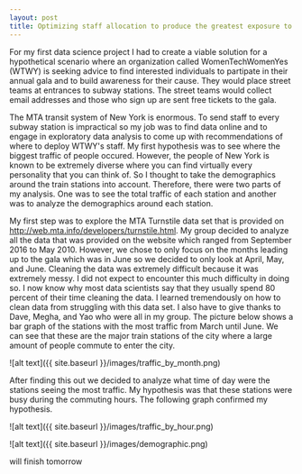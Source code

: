 ```yaml
---
layout: post
title: Optimizing staff allocation to produce the greatest exposure to target demographic
---
```


For my first data science project I had to create a viable solution for a hypothetical scenario where an organization called WomenTechWomenYes (WTWY) is seeking advice to find interested individuals to partipate in their annual gala and to build awareness for their cause. They would place street teams at entrances to subway stations. The street teams would collect email addresses and those who sign up are sent free tickets to the gala.

The MTA transit system of New York is enormous. To send staff to every subway station is impractical so my job was to find data online and to engage in exploratory data analysis to come up with recommendations of where to deploy WTWY's staff. My first hypothesis was to see where the biggest traffic of people occured. However, the people of New York is known to be extremely diverse where you can find virtually every personality that you can think of. So I thought to take the demographics around the train stations into account. Therefore, there were two parts of my analysis. One was to see the total traffic of each station and another was to analyze the demographics around each station. 

My first step was to explore the MTA Turnstile data set that is provided on http://web.mta.info/developers/turnstile.html. My group decided to analyze all the data that was provided on the website which ranged from September 2016 to May 2010. However, we chose to only focus on the months leading up to the gala which was in June so we decided to only look at April, May, and June. Cleaning the data was extremely difficult because it was extremely messy. I did not expect to encounter this much difficulty in doing so. I now know why most data scientists say that they usually spend 80 percent of their time cleaning the data. I learned tremendously on how to clean data from struggling with this data set. I also have to give thanks to Dave, Megha, and Yao who were all in my group. The picture below shows a bar graph of the stations with the most traffic from March until June. We can see that these are the major train stations of the city where a large amount of people commute to enter the city. 

![alt text]({{ site.baseurl }}/images/traffic_by_month.png)

After finding this out we decided to analyze what time of day were the stations seeing the most traffic. My hypothesis was that these stations were busy during the commuting hours. The following graph confirmed my hypothesis.

![alt text]({{ site.baseurl }}/images/traffic_by_hour.png)

![alt text]({{ site.baseurl }}/images/demographic.png)

will finish tomorrow

